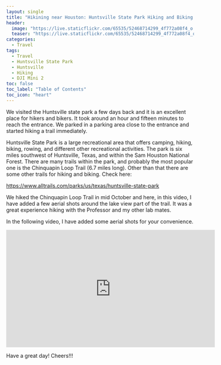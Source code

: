 ```yaml
---
layout: single
title: "Hikining near Houston: Huntsville State Park Hiking and Biking Trail"
header:
  image: "https://live.staticflickr.com/65535/52468714299_4f772a08f4_o.png"
  teaser: "https://live.staticflickr.com/65535/52468714299_4f772a08f4_o.png"
categories:
  - Travel
tags:
  - Travel
  - Huntsville State Park
  - Huntsville
  - Hiking
  - DJI Mini 2
toc: false
toc_label: "Table of Contents"
toc_icon: "heart"
---
```




We visited the Huntsville state park a few days back and it is an excellent place for hikers and bikers. It took around an hour and fifteen minutes to reach the entrance. We parked in a parking area close to the entrance and started hiking a trail immediately.

Huntsville State Park is a large recreational area that offers camping, hiking, biking, rowing, and different other recreational activities. The park is six miles southwest of Huntsville, Texas, and within the Sam Houston National Forest. There are many trails within the park, and probably the most popular one is the Chinquapin Loop Trail (6.7 miles long). Other than that there are some other trails for hiking and biking. Check here: 

https://www.alltrails.com/parks/us/texas/huntsville-state-park 

We hiked the Chinquapin Loop Trail in mid October and here, in this video, I have added a few aerial shots around the lake view part of the trail. It was a great experience hiking with the Professor and my other lab mates.



In the following video, I have added some aerial shots for your convenience.


<iframe src="https://www.youtube.com/embed/2pr7g9ghsec" width="560" height="315" frameborder="0"> </iframe>
<br/>

Have a great day! Cheers!!!
<!--stackedit_data:
eyJoaXN0b3J5IjpbMjEwMzk5MzQ3MF19
-->